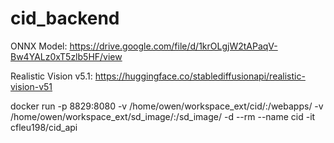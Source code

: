 # cid_backend


ONNX Model: https://drive.google.com/file/d/1krOLgjW2tAPaqV-Bw4YALz0xT5zlb5HF/view

Realistic Vision v5.1: https://huggingface.co/stablediffusionapi/realistic-vision-v51

docker run -p 8829:8080 -v /home/owen/workspace_ext/cid/:/webapps/ -v /home/owen/workspace_ext/sd_image/:/sd_image/ -d --rm --name cid -it cfleu198/cid_api 
